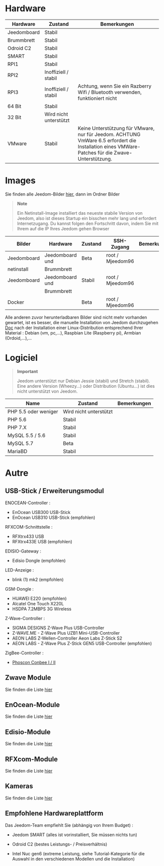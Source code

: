 Hardware
========

Hardware | Zustand | Bemerkungen
--- | --- | ---
Jeedomboard             | Stabil                  |
Brummbrett            | Stabil                  |
Odroid C2               | Stabil                  |                          
SMART                   | Stabil                  |                          
RPI1                    | Stabil                  |                          
RPI2                    | Inoffiziell / stabil     |                          
RPI3                    | Inoffiziell / stabil     | Achtung, wenn Sie ein Razberry Wifi / Bluetooth verwenden, funktioniert nicht
64 Bit                 | Stabil                  |                          
32 Bit                 | Wird nicht unterstützt            |                          
VMware                  | Stabil                  | Keine Unterstützung für VMware, nur für Jeedom. ACHTUNG VmWare 6.5 erfordert die Installation eines VMWare-Patches für die Zwave-Unterstützung.         

Images
======

Sie finden alle Jeedom-Bilder
[hier](https://images.jeedom.com/),
dann im Ordner Bilder

> **Note**
>
> Ein Netinstall-Image installiert das
> neueste stabile Version von Jeedom, also ist dieses Startup ein bisschen mehr
> lang und erfordert Internetzugang. Du kannst folgen
> den Fortschritt davon, indem Sie mit Ihrem auf die IP Ihres Jeedom gehen
> Browser

| Bilder         | Hardware       | Zustand           | SSH-Zugang      | Bemerkungen      |
|----------------|----------------|----------------|----------------|----------------|
| Jeedomboard    | Jeedomboard und | Beta           | root / Mjeedom96 |                |
| netinstall     | Brummbrett   |                |                |                |
| Jeedomboard    | Jeedomboard und | Stabil         | root / Mjeedom96 |                |
|                | Brummbrett   |                |                |                |
| Docker         |                | Beta           | root / Mjeedom96 |                |


Alle anderen zuvor herunterladbaren Bilder sind nicht mehr vorhanden
gewartet, ist es besser, die manuelle Installation von Jeedom durchzugehen
[Doc](https://github.com/jeedom/documentation/blob/master/installation/de_DE/other.asciidoc)
nach der Installation einer Linux-Distribution entsprechend Ihrer
Material : Debian (vm, pc,…), Raspbian Lite (Raspberry pi), Armbian
(Ordoid,…),…

Logiciel
========

> **Important**
>
> Jeedom unterstützt nur Debian Jessie (stabil) und Stretch (stabil).
> Eine andere Version (Wheezy…) oder Distribution (Ubuntu…) ist dies nicht
> unterstützt von Jeedom.


| Name                     | Zustand                    | Bemerkungen                |
|-------------------------|-------------------------|--------------------------|
| PHP 5.5 oder weniger        | Wird nicht unterstützt            |                          |
| PHP 5.6                 | Stabil                  |                          |
| PHP 7.X                 | Stabil                  |                          |
| MySQL 5.5 / 5.6           | Stabil                  |                          |
| MySQL 5.7               | Beta                    |                          |
| MariaBD                 | Stabil                  |                          |

Autre
=====

USB-Stick / Erweiterungsmodul
---------------------------

ENOCEAN-Controller :

-   EnOcean USB300 USB-Stick
-   EnOcean USB310 USB-Stick (empfohlen)

RFXCOM-Schnittstelle :

-   RFXtrx433 USB
-   RFXtrx433E USB (empfohlen)

EDISIO-Gateway :

-   Edisio Dongle (empfohlen)

LED-Anzeige :

-   blink (1) mk2 (empfohlen)

GSM-Dongle :

-   HUAWEI E220 (empfohlen)
-   Alcatel One Touch X220L
-   HSDPA 7.2MBPS 3G Wireless

Z-Wave-Controller :

-   SIGMA DESIGNS Z-Wave Plus USB-Controller
-   Z-WAVE.ME - Z-Wave Plus UZB1 Mini-USB-Controller
-   AEON LABS Z-Wellen-Controller Aeon Labs Z-Stick S2
-   AEON LABS - Z-Wave Plus Z-Stick GEN5 USB-Controller (empfohlen)


ZigBee-Controller :

- [Phoscon Conbee I / II](http://bit.ly/2n4VyWc)

Zwave Module
-------------

Sie finden die Liste
[hier](https://doc.jeedom.com/de_DE/zwave/equipement.compatible)

EnOcean-Module
---------------

Sie finden die Liste
[hier](https://doc.jeedom.com/de_DE/enocean/equipement.compatible)

Edisio-Module
--------------

Sie finden die Liste
[hier](https://doc.jeedom.com/de_DE/edisio/equipement.compatible)

RFXcom-Module
--------------

Sie finden die Liste
[hier](https://doc.jeedom.com/de_DE/rfxcom/equipement.compatible)

Kameras
-------

Sie finden die Liste
[hier](https://doc.jeedom.com/de_DE/camera/equipement.compatible)

Empfohlene Hardwareplattform
---------------------------------

Das Jeedom-Team empfiehlt Sie (abhängig von Ihrem Budget) :

-   Jeedom SMART (alles ist vorinstalliert, Sie müssen nichts tun)

-   Odroid C2 (bestes Leistungs- / Preisverhältnis)

-   Intel Nuc gen6 (extreme Leistung, siehe Tutorial-Kategorie
    für die Auswahl in den verschiedenen Modellen und die Installation)

